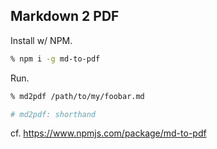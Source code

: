 

## Markdown 2 PDF

Install w/ NPM.

```sh
% npm i -g md-to-pdf
```

Run.

```sh
% md2pdf /path/to/my/foobar.md

# md2pdf: shorthand
```

cf. https://www.npmjs.com/package/md-to-pdf

